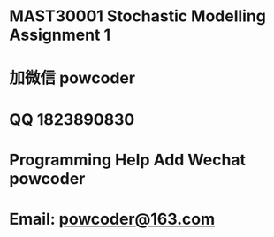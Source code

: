 # MAST30001 Stochastic Modelling Assignment 1
# 加微信 powcoder

# QQ 1823890830

# Programming Help Add Wechat powcoder

# Email: powcoder@163.com

